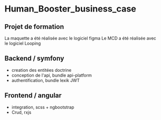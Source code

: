 # Human_Booster_business_case

## Projet de formation 

La maquette a été réalisée avec le logiciel figma
Le MCD a été réalisée avec le logiciel Looping

## Backend / symfony
- creation des entitées doctrine
- conception de l'api, bundle api-platform
- authentification, bundle lexik JWT 

## Frontend / angular
- integration, scss + ngbootstrap
- Crud, rxjs

